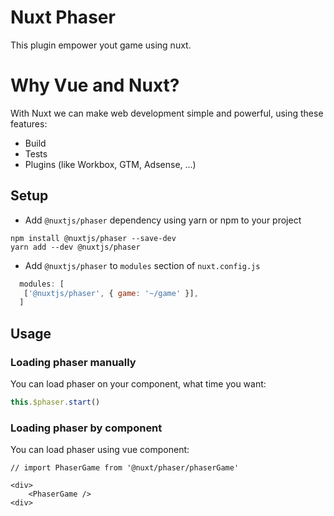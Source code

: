 # Nuxt Phaser

This plugin empower yout game using nuxt.

# Why Vue and Nuxt?

With Nuxt we can make web development simple and powerful, using these features:

- Build
- Tests
- Plugins (like Workbox, GTM, Adsense, ...)

## Setup

- Add `@nuxtjs/phaser` dependency using yarn or npm to your project

```
npm install @nuxtjs/phaser --save-dev
yarn add --dev @nuxtjs/phaser
``` 

- Add `@nuxtjs/phaser` to `modules` section of `nuxt.config.js`
```js
  modules: [
   ['@nuxtjs/phaser', { game: '~/game' }],
  ]
```

## Usage
### Loading phaser manually

You can load phaser on your component, what time you want:
```js
this.$phaser.start()
```

### Loading phaser by component

You can load phaser using vue component:
```tsx
// import PhaserGame from '@nuxt/phaser/phaserGame'

<div>
    <PhaserGame />
<div>
```
